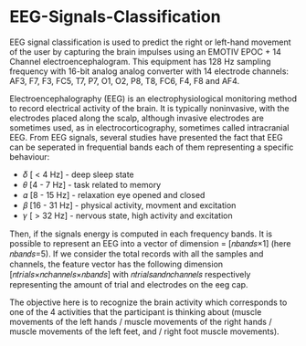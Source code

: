 # EEG-Signals-Classification

EEG signal classification is used to predict the right or left-hand movement of the user by capturing the brain impulses using an EMOTIV EPOC + 14 Channel electroencephalogram. This equipment has 128 Hz sampling frequency with 16-bit analog analog converter with 14 electrode channels: AF3, F7, F3, FC5, T7, P7, O1, O2, P8, T8, FC6, F4, F8 and AF4.

Electroencephalography (EEG) is an electrophysiological monitoring method to record electrical activity of the brain. It is typically noninvasive, with the electrodes placed along the scalp, although invasive electrodes are sometimes used, as in electrocorticography, sometimes called intracranial EEG. 
From EEG signals, several studies have presented the fact that EEG can be seperated in frequential bands each of them representing a specific behaviour:

* 𝛿 [ < 4 Hz] - deep sleep state
* 𝜃 [4 - 7 Hz] - task related to memory
* 𝛼 [8 - 15 Hz] - relaxation eye opened and closed
* 𝛽 [16 - 31 Hz] - physical activity, movment and excitation
* 𝛾 [ > 32 Hz] - nervous state, high activity and excitation

Then, if the signals energy is computed in each frequency bands. It is possible to represent an EEG into a vector of dimension = [𝑛𝑏𝑎𝑛𝑑𝑠×1] (here 𝑛𝑏𝑎𝑛𝑑𝑠=5). If we consider the total records with all the samples and channels, the feature vector has the following dimension [𝑛𝑡𝑟𝑖𝑎𝑙𝑠×𝑛𝑐ℎ𝑎𝑛𝑛𝑒𝑙𝑠×𝑛𝑏𝑎𝑛𝑑𝑠] with 𝑛𝑡𝑟𝑖𝑎𝑙𝑠𝑎𝑛𝑑𝑛𝑐ℎ𝑎𝑛𝑛𝑒𝑙𝑠 respectively representing the amount of trial and electrodes on the eeg cap.

The objective here is to recognize the brain activity which corresponds to one of the 4 activities that the participant is thinking about (muscle movements of the left   hands / muscle movements of the right hands / muscle movements of the left feet, and / right foot muscle movements).
